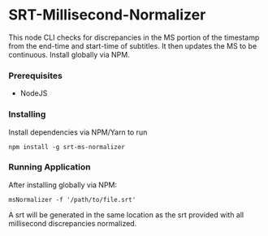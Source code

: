 # SRT-Millisecond-Normalizer

This node CLI checks for discrepancies in the MS portion of the timestamp from the end-time and start-time of subtitles. It then updates the MS to be continuous. Install globally via NPM.

### Prerequisites

- NodeJS

### Installing

Install dependencies via NPM/Yarn to run

```
npm install -g srt-ms-normalizer
```

### Running Application

After installing globally via NPM:

```
msNormalizer -f '/path/to/file.srt'
```

A srt will be generated in the same location as the srt provided with all millisecond discrepancies normalized.
